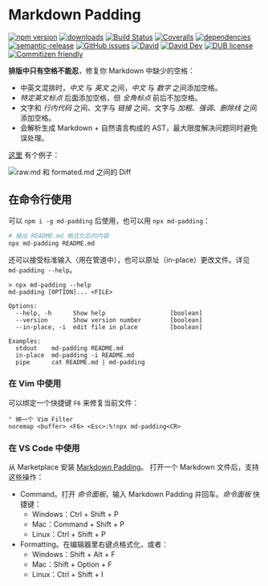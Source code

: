 # Markdown Padding
[![npm version](https://img.shields.io/npm/v/md-padding.svg)](https://www.npmjs.org/package/md-padding)
[![downloads](https://img.shields.io/npm/dm/md-padding.svg)](https://www.npmjs.org/package/md-padding)
[![Build Status](https://travis-ci.com/harttle/md-padding.svg?branch=master)](https://travis-ci.com/harttle/md-padding)
[![Coveralls](https://img.shields.io/coveralls/harttle/md-padding.svg)](https://coveralls.io/github/harttle/md-padding?branch=master)
[![dependencies](https://img.shields.io/david/harttle/md-padding.svg)](https://david-dm.org/harttle/md-padding)
[![semantic-release](https://img.shields.io/badge/%20%20%F0%9F%93%A6%F0%9F%9A%80-semantic--release-e10079.svg)](https://github.com/harttle/md-padding)
[![GitHub issues](https://img.shields.io/github/issues-closed/harttle/md-padding.svg)](https://github.com/harttle/md-padding/issues)
[![David](https://img.shields.io/david/harttle/md-padding.svg)](https://david-dm.org/harttle/md-padding)
[![David Dev](https://img.shields.io/david/dev/harttle/md-padding.svg)](https://david-dm.org/harttle/md-padding?type=dev)
[![DUB license](https://img.shields.io/dub/l/vibe-d.svg)](https://github.com/harttle/md-padding/blob/master/LICENSE)
[![Commitizen friendly](https://img.shields.io/badge/commitizen-friendly-brightgreen.svg)](https://github.com/angular/angular.js/blob/master/DEVELOPERS.md#commits)

**排版中只有空格不能忍**，修复你 Markdown 中缺少的空格：

* 中英文混排时，*中文* 与 *英文* 之间，*中文* 与 *数字* 之间添加空格。
* *特定英文标点* 后面添加空格，但 *全角标点* 前后不加空格。
* 文字和 *行内代码* 之间、文字与 *链接* 之间、文字与 *加粗*、*强调*、*删除线* 之间添加空格。
* 会解析生成 Markdown + 自然语言构成的 AST，最大限度解决问题同时避免误处理。

[这里](https://github.com/harttle/md-padding/tree/master/demo) 有个例子：

![raw.md 和 formated.md 之间的 Diff](https://user-images.githubusercontent.com/4427974/73588871-6e8d5600-4509-11ea-8c42-9debaaad9008.png)

## 在命令行使用

可以 `npm i -g md-padding` 后使用，也可以用 `npx md-padding`：

```bash
# 输出 README.md 格式化后的内容
npx md-padding README.md
```

还可以接受标准输入（用在管道中），也可以原址（in-place）更改文件。详见 `md-padding --help`。

```none
> npx md-padding --help
md-padding [OPTION]... <FILE>

Options:
  --help, -h      Show help                  [boolean]
  --version       Show version number        [boolean]
  --in-place, -i  edit file in place         [boolean]

Examples:
  stdout    md-padding README.md
  in-place  md-padding -i README.md
  pipe      cat README.md | md-padding
```

### 在 Vim 中使用

可以绑定一个快捷键 `F6` 来修复当前文件：

```vim
" 绑一个 Vim Filter
noremap <buffer> <F6> <Esc>:%!npx md-padding<CR>
```

### 在 VS Code 中使用

从 Marketplace 安装 [Markdown Padding](https://marketplace.visualstudio.com/items?itemName=harttle.md-padding-vscode)。
打开一个 Markdown 文件后，支持这些操作：

- Command。打开 *命令面板*，输入 Markdown Padding 并回车。*命令面板* 快捷键：
  - Windows：Ctrl + Shift + P
  - Mac：Command + Shift + P
  - Linux：Ctrl + Shift + P
- Formatting。在编辑器里右键点格式化，或者：
  - Windows：Shift + Alt + F
  - Mac：Shift + Option + F
  - Linux：Ctrl + Shift + I
